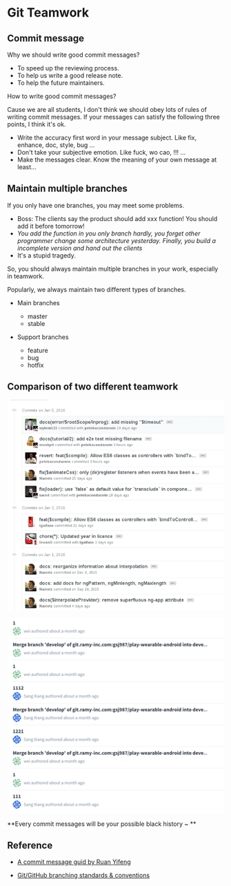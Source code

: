 # Git Teamwork

## Commit message

Why we should write good commit messages?

- To speed up the reviewing process.
- To help us write a good release note.
- To help the future maintainers.

How to write good commit messages?

Cause we are all students, I don't think we should obey lots of rules of writing commit messages. If your messages can satisfy the following three points, I think it's ok.

- Write the accuracy first word in your message subject. Like fix, enhance, doc, style, bug ...
- Don't take your subjective emotion. Like fuck, wo cao, !!! ...
- Make the messages clear. Know the meaning of your own message at least...

## Maintain multiple branches

If you only have one branches, you may meet some problems.

- Boss: The clients say the product should add xxx function! You should add it before tomorrow!
- *You add the function in you only branch hardly, you forget other programmer change some architecture yesterday. Finally, you build a incomplete version and hand out the clients*
- It's a stupid tragedy.

So, you should always maintain multiple branches in your work, especially in teamwork.

Popularly, we always maintain two different types of branches.

- Main branches
    - master
    - stable

- Support branches
    - feature
    - bug
    - hotfix
    
    
## Comparison of two different teamwork

![image](./images/commit_message_0.png)


![image](./images/commit_message_1.png)

**Every commit messages will be your possible black history ~ **


## Reference

- [A commit message guid by Ruan Yifeng](http://www.ruanyifeng.com/blog/2016/01/commit_message_change_log.html)

- [Git/GitHub branching standards & conventions](https://gist.github.com/digitaljhelms/4287848)

